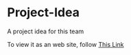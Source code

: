 # Project-Idea
A project idea for this team

To view it as an web site, follow [This Link](https://mr-m1m3.github.io/Project-Idea-For-My-Org/)
